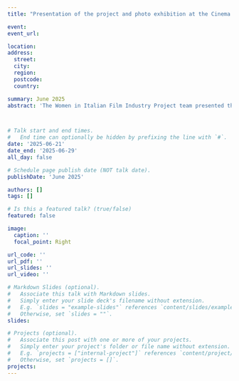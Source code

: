 ```yaml
---
title: "Presentation of the project and photo exhibition at the Cinema Ritrovato Festival 2025" 

event: 
event_url: 

location: 
address:
  street: 
  city:
  region: 
  postcode: 
  country: 

summary: June 2025
abstract: 'The Women in Italian Film Industry Project team presented the project at the 39th edition of the Cinema Ritrovato festival (June 21st-29th 2025) in Bologna. On the same occasion, a photographic exhibition about women’s work in the Italian cinema, curated by the team, was displayed. The photos are sourced from different Italian archives, as well as private collections.<br/>'    



# Talk start and end times.
#   End time can optionally be hidden by prefixing the line with `#`.
date: '2025-06-21'
date_end: '2025-06-29'
all_day: false

# Schedule page publish date (NOT talk date).
publishDate: 'June 2025'

authors: []
tags: []

# Is this a featured talk? (true/false)
featured: false

image:
  caption: ''
  focal_point: Right

url_code: ''
url_pdf: ''
url_slides: ''
url_video: ''

# Markdown Slides (optional).
#   Associate this talk with Markdown slides.
#   Simply enter your slide deck's filename without extension.
#   E.g. `slides = "example-slides"` references `content/slides/example-slides.md`.
#   Otherwise, set `slides = ""`.
slides:

# Projects (optional).
#   Associate this post with one or more of your projects.
#   Simply enter your project's folder or file name without extension.
#   E.g. `projects = ["internal-project"]` references `content/project/deep-learning/index.md`.
#   Otherwise, set `projects = []`.
projects:
---
```




